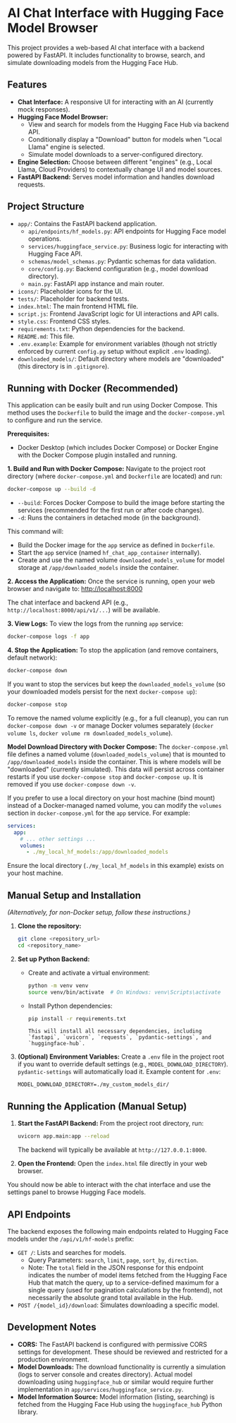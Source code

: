 # AI Chat Interface with Hugging Face Model Browser

This project provides a web-based AI chat interface with a backend powered by FastAPI. It includes functionality to browse, search, and simulate downloading models from the Hugging Face Hub.

## Features

-   **Chat Interface:** A responsive UI for interacting with an AI (currently mock responses).
-   **Hugging Face Model Browser:**
    -   View and search for models from the Hugging Face Hub via backend API.
    -   Conditionally display a "Download" button for models when "Local Llama" engine is selected.
    -   Simulate model downloads to a server-configured directory.
-   **Engine Selection:** Choose between different "engines" (e.g., Local Llama, Cloud Providers) to contextually change UI and model sources.
-   **FastAPI Backend:** Serves model information and handles download requests.

## Project Structure

-   `app/`: Contains the FastAPI backend application.
    -   `api/endpoints/hf_models.py`: API endpoints for Hugging Face model operations.
    -   `services/huggingface_service.py`: Business logic for interacting with Hugging Face API.
    -   `schemas/model_schemas.py`: Pydantic schemas for data validation.
    -   `core/config.py`: Backend configuration (e.g., model download directory).
    -   `main.py`: FastAPI app instance and main router.
-   `icons/`: Placeholder icons for the UI.
-   `tests/`: Placeholder for backend tests.
-   `index.html`: The main frontend HTML file.
-   `script.js`: Frontend JavaScript logic for UI interactions and API calls.
-   `style.css`: Frontend CSS styles.
-   `requirements.txt`: Python dependencies for the backend.
-   `README.md`: This file.
-   `.env.example`: Example for environment variables (though not strictly enforced by current `config.py` setup without explicit `.env` loading).
-   `downloaded_models/`: Default directory where models are "downloaded" (this directory is in `.gitignore`).

## Running with Docker (Recommended)

This application can be easily built and run using Docker Compose. This method uses the `Dockerfile` to build the image and the `docker-compose.yml` to configure and run the service.

**Prerequisites:**
- Docker Desktop (which includes Docker Compose) or Docker Engine with the Docker Compose plugin installed and running.

**1. Build and Run with Docker Compose:**
Navigate to the project root directory (where `docker-compose.yml` and `Dockerfile` are located) and run:
```bash
docker-compose up --build -d
```
-   `--build`: Forces Docker Compose to build the image before starting the services (recommended for the first run or after code changes).
-   `-d`: Runs the containers in detached mode (in the background).

This command will:
- Build the Docker image for the `app` service as defined in `Dockerfile`.
- Start the `app` service (named `hf_chat_app_container` internally).
- Create and use the named volume `downloaded_models_volume` for model storage at `/app/downloaded_models` inside the container.

**2. Access the Application:**
Once the service is running, open your web browser and navigate to:
[http://localhost:8000](http://localhost:8000)

The chat interface and backend API (e.g., `http://localhost:8000/api/v1/...`) will be available.

**3. View Logs:**
To view the logs from the running `app` service:
```bash
docker-compose logs -f app
```

**4. Stop the Application:**
To stop the application (and remove containers, default network):
```bash
docker-compose down
```
If you want to stop the services but keep the `downloaded_models_volume` (so your downloaded models persist for the next `docker-compose up`):
```bash
docker-compose stop
```
To remove the named volume explicitly (e.g., for a full cleanup), you can run `docker-compose down -v` or manage Docker volumes separately (`docker volume ls`, `docker volume rm downloaded_models_volume`).

**Model Download Directory with Docker Compose:**
The `docker-compose.yml` file defines a named volume (`downloaded_models_volume`) that is mounted to `/app/downloaded_models` inside the container. This is where models will be "downloaded" (currently simulated). This data will persist across container restarts if you use `docker-compose stop` and `docker-compose up`. It is removed if you use `docker-compose down -v`.

If you prefer to use a local directory on your host machine (bind mount) instead of a Docker-managed named volume, you can modify the `volumes` section in `docker-compose.yml` for the `app` service. For example:
```yaml
services:
  app:
    # ... other settings ...
    volumes:
      - ./my_local_hf_models:/app/downloaded_models
```
Ensure the local directory (`./my_local_hf_models` in this example) exists on your host machine.

## Manual Setup and Installation

_(Alternatively, for non-Docker setup, follow these instructions.)_

1.  **Clone the repository:**
    ```bash
    git clone <repository_url>
    cd <repository_name>
    ```

2.  **Set up Python Backend:**
    -   Create and activate a virtual environment:
        ```bash
        python -m venv venv
        source venv/bin/activate  # On Windows: venv\Scripts\activate
        ```
    -   Install Python dependencies:
        ```bash
        pip install -r requirements.txt
        ```
            This will install all necessary dependencies, including `fastapi`, `uvicorn`, `requests`, `pydantic-settings`, and `huggingface-hub`.

3.  **(Optional) Environment Variables:**
    Create a `.env` file in the project root if you want to override default settings (e.g., `MODEL_DOWNLOAD_DIRECTORY`). `pydantic-settings` will automatically load it.
    Example content for `.env`:
    ```
    MODEL_DOWNLOAD_DIRECTORY=./my_custom_models_dir/
    ```

## Running the Application (Manual Setup)

1.  **Start the FastAPI Backend:**
    From the project root directory, run:
    ```bash
    uvicorn app.main:app --reload
    ```
    The backend will typically be available at `http://127.0.0.1:8000`.

2.  **Open the Frontend:**
    Open the `index.html` file directly in your web browser.

You should now be able to interact with the chat interface and use the settings panel to browse Hugging Face models.

## API Endpoints

The backend exposes the following main endpoints related to Hugging Face models under the `/api/v1/hf-models` prefix:

-   `GET /`: Lists and searches for models.
    -   Query Parameters: `search`, `limit`, `page`, `sort_by`, `direction`.
    -   Note: The `total` field in the JSON response for this endpoint indicates the number of model items fetched from the Hugging Face Hub that match the query, up to a service-defined maximum for a single query (used for pagination calculations by the frontend), not necessarily the absolute grand total available in the Hub.
-   `POST /{model_id}/download`: Simulates downloading a specific model.

## Development Notes

-   **CORS:** The FastAPI backend is configured with permissive CORS settings for development. These should be reviewed and restricted for a production environment.
-   **Model Downloads:** The download functionality is currently a simulation (logs to server console and creates directory). Actual model downloading using `huggingface_hub` or similar would require further implementation in `app/services/huggingface_service.py`.
-   **Model Information Source:** Model information (listing, searching) is fetched from the Hugging Face Hub using the `huggingface_hub` Python library.
